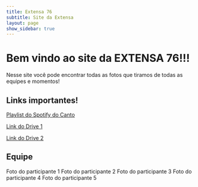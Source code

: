 ```yaml
---
title: Extensa 76
subtitle: Site da Extensa
layout: page
show_sidebar: true
---
```


# Bem vindo ao site da EXTENSA 76!!!

Nesse site você pode encontrar todas as fotos que tiramos de todas as equipes e momentos!

## Links importantes!

[Playlist do Spotify do Canto](https://open.spotify.com/playlist/6ymPTcwzUkxD8fjnpPiWVJ?si=ZHtIh0Z2THe9rj8FqbvVdg)

[Link do Drive 1](https://drive.google.com/drive/folders/1pxKZqPKgNlvEkbR8UtHH800scqVZWS9a)

[Link do Drive 2](https://drive.google.com/drive/folders/11mF_xeC7Qo2KxWEW1f-sTi4IwslYPBoS)

## Equipe

Foto do participante 1 Foto do participante 2 Foto do participante 3 Foto do participante 4 Foto do participante 5